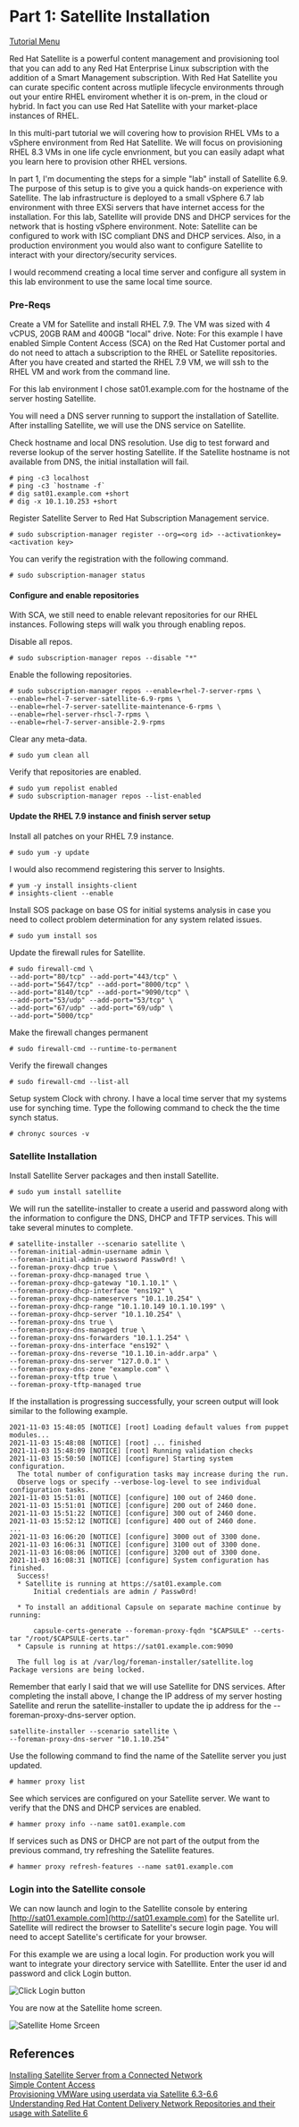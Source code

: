 # Part 1: Satellite Installation   

[Tutorial Menu](https://github.com/pslucas0212/RedHat-Satellite-VM-Provisioning-to-vSphere-Tutorial)  

Red Hat Satellite is a powerful content management and provisioning tool that you can add to any Red Hat Enterprise Linux subscription with the addition of a Smart Management subscription.  With Red Hat Satellite you can curate specific content across mutliple lifecycle environments through out your entire RHEL enviroment whether it is on-prem, in the cloud or hybrid.  In fact you can use Red Hat Satellite with your market-place instances of RHEL.  

In this multi-part tutorial we will covering how to provision RHEL VMs to a vSphere environment from Red Hat Satellite.  We will focus on provisioning RHEL 8.3 VMs in one life cycle envrionment, but you can easily adapt what you learn here to provision other RHEL versions.

In part 1, I'm documenting the steps for a simple "lab" install of Satellite 6.9.  The purpose of this setup is to give you a quick hands-on experience with Satellite.  The lab infrastructure is deployed to a small vSphere 6.7 lab environment with three EXSi servers that have internet access for the installation.  For this lab, Satellite will provide DNS and DHCP services for the network that is hosting vSphere environment.  Note: Satellite can be configured to work with ISC compliant DNS and DHCP services.  Also, in a production environment you would also want to configure Satellite to interact with your directory/security services.  

I would recommend creating a local time server and configure all system in this lab environment to use the same local time source.


### Pre-Reqs


Create a VM for Satellite and install RHEL 7.9.  The VM was sized with 4 vCPUS, 20GB RAM and 400GB "local" drive.  Note: For this example I have enabled Simple Content Access (SCA) on the Red Hat Customer portal and do not need to attach a subscription to the RHEL or Satellite repositories.  After you have created and started the RHEL 7.9 VM, we will ssh to the RHEL VM and work from the command line.

For this lab environment I chose sat01.example.com for the hostname of the server hosting Satellite. 

You will need a DNS server running to support the installation of Satellite.  After installing Satellite, we will use the DNS service on Satellite.    

Check hostname and local DNS resolution.  Use dig to test forward and reverse lookup of the server hosting Satellite.  If the Satellite hostname is not available from DNS, the initial installation will fail.    
```
# ping -c3 localhost
# ping -c3 `hostname -f`
# dig sat01.example.com +short
# dig -x 10.1.10.253 +short
```   

Register Satellite Server to Red Hat Subscription Management service.
```
# sudo subscription-manager register --org=<org id> --activationkey=<activation key>
```
You can verify the registration with the following command.
```
# sudo subscription-manager status
```    
#### Configure and enable repositories  

With SCA, we still need to enable relevant repositories for our RHEL instances.  Following steps will walk you through enabling repos.

Disable all repos.
```    
# sudo subscription-manager repos --disable "*"
```       
Enable the following repositories.
```    
# sudo subscription-manager repos --enable=rhel-7-server-rpms \
--enable=rhel-7-server-satellite-6.9-rpms \
--enable=rhel-7-server-satellite-maintenance-6-rpms \
--enable=rhel-server-rhscl-7-rpms \
--enable=rhel-7-server-ansible-2.9-rpms
```
Clear any meta-data.   
```    
# sudo yum clean all
```          
Verify that repositories are enabled.  
```    
# sudo yum repolist enabled
# sudo subscription-manager repos --list-enabled
```          

#### Update the RHEL 7.9 instance and finish server setup
Install all patches on your RHEL 7.9 instance.
```
# sudo yum -y update
```
 
I would also recommend registering this server to Insights.  
```
# yum -y install insights-client
# insights-client --enable
```
Install SOS package on base OS for initial systems analysis in case you need to collect problem determination for any system related issues.  
```
# sudo yum install sos
```

Update the firewall rules for Satellite.
```
# sudo firewall-cmd \
--add-port="80/tcp" --add-port="443/tcp" \
--add-port="5647/tcp" --add-port="8000/tcp" \
--add-port="8140/tcp" --add-port="9090/tcp" \
--add-port="53/udp" --add-port="53/tcp" \
--add-port="67/udp" --add-port="69/udp" \
--add-port="5000/tcp"
```

Make the firewall changes permanent
```
# sudo firewall-cmd --runtime-to-permanent
```

Verify the firewall changes
```
# sudo firewall-cmd --list-all
```
Setup system Clock with chrony.  I have a local time server that my systems use for synching time.  Type the following command to check the the time synch status.  
```
# chronyc sources -v
```


### Satellite Installation
Install Satellite Server packages and then install Satellite.  
```     
# sudo yum install satellite
```

We will run the satellite-installer to create a userid and password along with the information to configure the DNS, DHCP and TFTP services.  This will take several minutes to complete.  
```
# satellite-installer --scenario satellite \
--foreman-initial-admin-username admin \
--foreman-initial-admin-password Passw0rd! \
--foreman-proxy-dhcp true \
--foreman-proxy-dhcp-managed true \
--foreman-proxy-dhcp-gateway "10.1.10.1" \
--foreman-proxy-dhcp-interface "ens192" \
--foreman-proxy-dhcp-nameservers "10.1.10.254" \
--foreman-proxy-dhcp-range "10.1.10.149 10.1.10.199" \
--foreman-proxy-dhcp-server "10.1.10.254" \
--foreman-proxy-dns true \
--foreman-proxy-dns-managed true \
--foreman-proxy-dns-forwarders "10.1.1.254" \
--foreman-proxy-dns-interface "ens192" \
--foreman-proxy-dns-reverse "10.1.10.in-addr.arpa" \
--foreman-proxy-dns-server "127.0.0.1" \
--foreman-proxy-dns-zone "example.com" \
--foreman-proxy-tftp true \
--foreman-proxy-tftp-managed true
```
If the installation is progressing successfully, your screen output will look similar to the following example.
```
2021-11-03 15:48:05 [NOTICE] [root] Loading default values from puppet modules...
2021-11-03 15:48:08 [NOTICE] [root] ... finished
2021-11-03 15:48:09 [NOTICE] [root] Running validation checks
2021-11-03 15:50:50 [NOTICE] [configure] Starting system configuration.
  The total number of configuration tasks may increase during the run.
  Observe logs or specify --verbose-log-level to see individual configuration tasks.
2021-11-03 15:51:01 [NOTICE] [configure] 100 out of 2460 done.
2021-11-03 15:51:01 [NOTICE] [configure] 200 out of 2460 done.
2021-11-03 15:51:22 [NOTICE] [configure] 300 out of 2460 done.
2021-11-03 15:52:12 [NOTICE] [configure] 400 out of 2460 done.
...
2021-11-03 16:06:20 [NOTICE] [configure] 3000 out of 3300 done.
2021-11-03 16:06:31 [NOTICE] [configure] 3100 out of 3300 done.
2021-11-03 16:08:06 [NOTICE] [configure] 3200 out of 3300 done.
2021-11-03 16:08:31 [NOTICE] [configure] System configuration has finished.
  Success!
  * Satellite is running at https://sat01.example.com
      Initial credentials are admin / Passw0rd!

  * To install an additional Capsule on separate machine continue by running:

      capsule-certs-generate --foreman-proxy-fqdn "$CAPSULE" --certs-tar "/root/$CAPSULE-certs.tar"
  * Capsule is running at https://sat01.example.com:9090

  The full log is at /var/log/foreman-installer/satellite.log
Package versions are being locked.
```
Remember that early I said that we will use Satellite for DNS services.  After completing the install above, I change the IP address of my server hosting Satellite and rerun the satellite-installer to update the ip address for the --foreman-proxy-dns-server option.
```
satellite-installer --scenario satellite \
--foreman-proxy-dns-server "10.1.10.254"
```

Use the following command to find the name of the Satellite server you just updated.
```
# hammer proxy list
```

See which services are configured on your Satellite server.  We want to verify that the DNS and DHCP services are enabled.
```
# hammer proxy info --name sat01.example.com
```

If services such as DNS or DHCP are not part of the output from the previous command, try refreshing the Satellite features.
```
# hammer proxy refresh-features --name sat01.example.com
```
 

### Login into the Satellite console  

We can now launch and login to the Satellite console by entering [http://sat01.example.com](http://sat01.example.com) for the Satellite url.  Satellite will redirect the browser to Satellite's secure login page.  You will need to accept Satellite's certificate for your browser.  

For this example we are using a local login.  For production work you will want to integrate your directory service with Satelllite. Enter the user id and password and click Login button.  

![Click Login button](/images/sat01.png)  

You are now at the Satellite home screen.  

![Satellite Home Srceen](/images/sat02.png)  



## References  
[Installing Satellite Server from a Connected Network](https://access.redhat.com/documentation/en-us/red_hat_satellite/6.9/html/installing_satellite_server_from_a_connected_network/index)   
[Simple Content Access](https://access.redhat.com/articles/simple-content-access)  
[Provisioning VMWare using userdata via Satellite 6.3-6.6](https://access.redhat.com/blogs/1169563/posts/3640721)  
[Understanding Red Hat Content Delivery Network Repositories and their usage with Satellite 6](https://access.redhat.com/articles/1586183)

